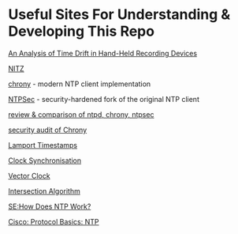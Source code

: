 Useful Sites For Understanding & Developing This Repo
============

[An Analysis of Time Drift in Hand-Held Recording Devices](https://link.springer.com/chapter/10.1007/978-3-319-14445-0_18)

[NITZ](https://en.wikipedia.org/wiki/NITZ)

[chrony](https://chrony.tuxfamily.org/download.html) - modern NTP client implementation

[NTPSec](https://github.com/ntpsec/ntpsec) - security-hardened fork of the original NTP client

[review & comparison of ntpd, chrony, ntpsec](https://www.coreinfrastructure.org/blogs/securing-network-time/) 

[security audit of Chrony](https://wiki.mozilla.org/images/e/e4/Chrony-report.pdf)

[Lamport Timestamps](https://en.wikipedia.org/wiki/Lamport_timestamps)

[Clock Synchronisation](https://en.wikipedia.org/wiki/Clock_synchronization)

[Vector Clock](https://en.wikipedia.org/wiki/Vector_clock)

[Intersection Algorithm](https://en.wikipedia.org/wiki/Intersection_algorithm)

[SE:How Does NTP Work?](https://stackoverflow.com/q/1228089)

[Cisco: Protocol Basics: NTP](https://www.cisco.com/c/en/us/about/press/internet-protocol-journal/back-issues/table-contents-58/154-ntp.html)
